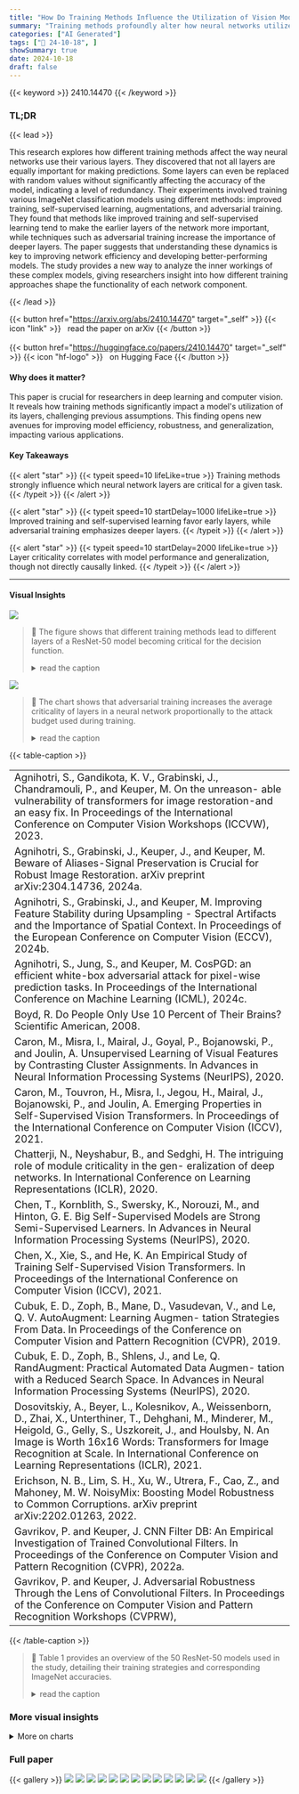 ```yaml
---
title: "How Do Training Methods Influence the Utilization of Vision Models?"
summary: "Training methods profoundly alter how neural networks utilize their layers, revealing that efficient training prioritizes early layers while adversarial training emphasizes deeper ones."
categories: ["AI Generated"]
tags: ["🔖 24-10-18", ]
showSummary: true
date: 2024-10-18
draft: false
---
```


{{< keyword >}} 2410.14470 {{< /keyword >}}

### TL;DR


{{< lead >}}

This research explores how different training methods affect the way neural networks use their various layers.  They discovered that not all layers are equally important for making predictions. Some layers can even be replaced with random values without significantly affecting the accuracy of the model, indicating a level of redundancy. Their experiments involved training various ImageNet classification models using different methods: improved training, self-supervised learning, augmentations, and adversarial training.  They found that methods like improved training and self-supervised learning tend to make the earlier layers of the network more important, while techniques such as adversarial training increase the importance of deeper layers.  The paper suggests that understanding these dynamics is key to improving network efficiency and developing better-performing models.  The study provides a new way to analyze the inner workings of these complex models, giving researchers insight into how different training approaches shape the functionality of each network component.

{{< /lead >}}


{{< button href="https://arxiv.org/abs/2410.14470" target="_self" >}}
{{< icon "link" >}} &nbsp; read the paper on arXiv
{{< /button >}}
<br><br>
{{< button href="https://huggingface.co/papers/2410.14470" target="_self" >}}
{{< icon "hf-logo" >}} &nbsp; on Hugging Face
{{< /button >}}

#### Why does it matter?
This paper is crucial for researchers in deep learning and computer vision. It reveals how training methods significantly impact a model's utilization of its layers, challenging previous assumptions. This finding opens new avenues for improving model efficiency, robustness, and generalization, impacting various applications.
#### Key Takeaways

{{< alert "star" >}}
{{< typeit speed=10 lifeLike=true >}} Training methods strongly influence which neural network layers are critical for a given task. {{< /typeit >}}
{{< /alert >}}

{{< alert "star" >}}
{{< typeit speed=10 startDelay=1000 lifeLike=true >}} Improved training and self-supervised learning favor early layers, while adversarial training emphasizes deeper layers. {{< /typeit >}}
{{< /alert >}}

{{< alert "star" >}}
{{< typeit speed=10 startDelay=2000 lifeLike=true >}} Layer criticality correlates with model performance and generalization, though not directly causally linked. {{< /typeit >}}
{{< /alert >}}

------
#### Visual Insights



![](https://ai-paper-reviewer.com/2410.14470/figures_2_0.png)

> 🔼 The figure shows that different training methods lead to different layers of a ResNet-50 model becoming critical for the decision function.
> <details>
> <summary>read the caption</summary>
> Figure 1: Training methods determine what layers become critical. We measure the criticality of fifty different ResNet-50-based models that all utilize the same exact network architecture and training data (ImageNet-1k) but differ in their training methods. Darker spots denote layers that are critical, i.e., in significantly different predictions and decreased performance after reset. Brighter spots are auxiliary, i.e., resetting these layers does not significantly affect the model. We denote the average (mean±std) layer criticality for both, a model across layers on the right, for a layer across model on the bottom.
> </details>





![](https://ai-paper-reviewer.com/2410.14470/charts_5_0.png)

> 🔼 The chart shows that adversarial training increases the average criticality of layers in a neural network proportionally to the attack budget used during training.
> <details>
> <summary>read the caption</summary>
> Figure 2: Adversarial training increases the average criticality proportional to the training attack budget ε. We ablate l∞ from l2-norm training but do not observe any significant differences in their trends. The marker size in the plot indicates the validation accuracy on ImageNet-1k (larger is better).
> </details>





{{< table-caption >}}
<br><table id='2' style='font-size:18px'><tr><td>Agnihotri, S., Gandikota, K. V., Grabinski, J., Chandramouli, P., and Keuper, M. On the unreason- able vulnerability of transformers for image restoration-and an easy fix. In Proceedings of the International Conference on Computer Vision Workshops (ICCVW), 2023.</td></tr><tr><td>Agnihotri, S., Grabinski, J., Keuper, J., and Keuper, M. Beware of Aliases-Signal Preservation is Crucial for Robust Image Restoration. arXiv preprint arXiv:2304.14736, 2024a.</td></tr><tr><td>Agnihotri, S., Grabinski, J., and Keuper, M. Improving Feature Stability during Upsampling - Spectral Artifacts and the Importance of Spatial Context. In Proceedings of the European Conference on Computer Vision (ECCV), 2024b.</td></tr><tr><td>Agnihotri, S., Jung, S., and Keuper, M. CosPGD: an efficient white-box adversarial attack for pixel-wise prediction tasks. In Proceedings of the International Conference on Machine Learning (ICML), 2024c.</td></tr><tr><td>Boyd, R. Do People Only Use 10 Percent of Their Brains? Scientific American, 2008.</td></tr><tr><td>Caron, M., Misra, I., Mairal, J., Goyal, P., Bojanowski, P., and Joulin, A. Unsupervised Learning of Visual Features by Contrasting Cluster Assignments. In Advances in Neural Information Processing Systems (NeurIPS), 2020.</td></tr><tr><td>Caron, M., Touvron, H., Misra, I., Jegou, H., Mairal, J., Bojanowski, P., and Joulin, A. Emerging Properties in Self-Supervised Vision Transformers. In Proceedings of the International Conference on Computer Vision (ICCV), 2021.</td></tr><tr><td>Chatterji, N., Neyshabur, B., and Sedghi, H. The intriguing role of module criticality in the gen- eralization of deep networks. In International Conference on Learning Representations (ICLR), 2020.</td></tr><tr><td>Chen, T., Kornblith, S., Swersky, K., Norouzi, M., and Hinton, G. E. Big Self-Supervised Models are Strong Semi-Supervised Learners. In Advances in Neural Information Processing Systems (NeurIPS), 2020.</td></tr><tr><td>Chen, X., Xie, S., and He, K. An Empirical Study of Training Self-Supervised Vision Transformers. In Proceedings of the International Conference on Computer Vision (ICCV), 2021.</td></tr><tr><td>Cubuk, E. D., Zoph, B., Mane, D., Vasudevan, V., and Le, Q. V. AutoAugment: Learning Augmen- tation Strategies From Data. In Proceedings of the Conference on Computer Vision and Pattern Recognition (CVPR), 2019.</td></tr><tr><td>Cubuk, E. D., Zoph, B., Shlens, J., and Le, Q. RandAugment: Practical Automated Data Augmen- tation with a Reduced Search Space. In Advances in Neural Information Processing Systems (NeurIPS), 2020.</td></tr><tr><td>Dosovitskiy, A., Beyer, L., Kolesnikov, A., Weissenborn, D., Zhai, X., Unterthiner, T., Dehghani, M., Minderer, M., Heigold, G., Gelly, S., Uszkoreit, J., and Houlsby, N. An Image is Worth 16x16 Words: Transformers for Image Recognition at Scale. In International Conference on Learning Representations (ICLR), 2021.</td></tr><tr><td>Erichson, N. B., Lim, S. H., Xu, W., Utrera, F., Cao, Z., and Mahoney, M. W. NoisyMix: Boosting Model Robustness to Common Corruptions. arXiv preprint arXiv:2202.01263, 2022.</td></tr><tr><td>Gavrikov, P. and Keuper, J. CNN Filter DB: An Empirical Investigation of Trained Convolutional Filters. In Proceedings of the Conference on Computer Vision and Pattern Recognition (CVPR), 2022a.</td></tr><tr><td>Gavrikov, P. and Keuper, J. Adversarial Robustness Through the Lens of Convolutional Filters. In Proceedings of the Conference on Computer Vision and Pattern Recognition Workshops (CVPRW),</td></tr></table>{{< /table-caption >}}

> 🔼 Table 1 provides an overview of the 50 ResNet-50 models used in the study, detailing their training strategies and corresponding ImageNet accuracies.
> <details>
> <summary>read the caption</summary>
> Table 1: An overview of the utilized models (training strategies) in our study.
> </details>



### More visual insights



<details>
<summary>More on charts
</summary>


![](https://ai-paper-reviewer.com/2410.14470/charts_6_0.png)

> 🔼 The chart shows the correlation between the average layer criticality and the ImageNet-1k validation accuracy across different training methods.
> <details>
> <summary>read the caption</summary>
> Figure 3: Correlation between average network criticality and performance on ImageNet-1k.
> </details>


![](https://ai-paper-reviewer.com/2410.14470/charts_11_0.png)

> 🔼 The chart visualizes how different training methods influence the criticality of different layers in ResNet-50 models trained on ImageNet-1k.
> <details>
> <summary>read the caption</summary>
> Figure 1: Training methods determine what layers become critical. We measure the criticality of fifty different ResNet-50-based models that all utilize the same exact network architecture and training data (ImageNet-1k) but differ in their training methods. Darker spots denote layers that are critical, i.e., in significantly different predictions and decreased performance after reset. Brighter spots are auxiliary, i.e., resetting these layers does not significantly affect the model. We denote the average (mean±std) layer criticality for both, a model across layers on the right, for a layer across model on the bottom.
> </details>


![](https://ai-paper-reviewer.com/2410.14470/charts_12_0.png)

> 🔼 The chart visualizes how different training methods impact the criticality of various layers within ResNet-50 models trained on ImageNet-1k.
> <details>
> <summary>read the caption</summary>
> Figure 1: Training methods determine what layers become critical. We measure the criticality of fifty different ResNet-50-based models that all utilize the same exact network architecture and training data (ImageNet-1k) but differ in their training methods. Darker spots denote layers that are critical, i.e., in significantly different predictions and decreased performance after reset. Brighter spots are auxiliary, i.e., resetting these layers does not significantly affect the model. We denote the average (mean±std) layer criticality for both, a model across layers on the right, for a layer across model on the bottom.
> </details>


</details>



### Full paper

{{< gallery >}}
<img src="https://ai-paper-reviewer.com/2410.14470/1.png" class="grid-w50 md:grid-w33 xl:grid-w25" />
<img src="https://ai-paper-reviewer.com/2410.14470/2.png" class="grid-w50 md:grid-w33 xl:grid-w25" />
<img src="https://ai-paper-reviewer.com/2410.14470/3.png" class="grid-w50 md:grid-w33 xl:grid-w25" />
<img src="https://ai-paper-reviewer.com/2410.14470/4.png" class="grid-w50 md:grid-w33 xl:grid-w25" />
<img src="https://ai-paper-reviewer.com/2410.14470/5.png" class="grid-w50 md:grid-w33 xl:grid-w25" />
<img src="https://ai-paper-reviewer.com/2410.14470/6.png" class="grid-w50 md:grid-w33 xl:grid-w25" />
<img src="https://ai-paper-reviewer.com/2410.14470/7.png" class="grid-w50 md:grid-w33 xl:grid-w25" />
<img src="https://ai-paper-reviewer.com/2410.14470/8.png" class="grid-w50 md:grid-w33 xl:grid-w25" />
<img src="https://ai-paper-reviewer.com/2410.14470/9.png" class="grid-w50 md:grid-w33 xl:grid-w25" />
<img src="https://ai-paper-reviewer.com/2410.14470/10.png" class="grid-w50 md:grid-w33 xl:grid-w25" />
<img src="https://ai-paper-reviewer.com/2410.14470/11.png" class="grid-w50 md:grid-w33 xl:grid-w25" />
<img src="https://ai-paper-reviewer.com/2410.14470/12.png" class="grid-w50 md:grid-w33 xl:grid-w25" />
<img src="https://ai-paper-reviewer.com/2410.14470/13.png" class="grid-w50 md:grid-w33 xl:grid-w25" />
{{< /gallery >}}